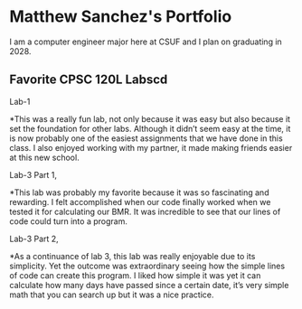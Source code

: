 
# Matthew Sanchez's Portfolio

I am a computer engineer major here at CSUF and I plan on graduating in 2028.

## Favorite CPSC 120L Labscd

Lab-1

*This was a really fun lab, not only because it was easy but also because it set the foundation for other labs. Although it didn’t seem easy at the time, it is now probably one of the easiest assignments that we have done in this class. I also enjoyed working with my partner, it made making friends easier at this new school.

Lab-3 Part 1,

*This lab was probably my favorite because it was so fascinating and rewarding. I felt accomplished when our code finally worked when we tested it for calculating our BMR. It was incredible to see that our lines of code could turn into a program. 

Lab-3 Part 2,

*As a continuance of lab 3, this lab was really enjoyable due to its simplicity. Yet the outcome was extraordinary seeing how the simple lines of code can create this program. I liked how simple it was yet it can calculate how many days have passed since a certain date, it’s very simple math that you can search up but it was a nice practice.
